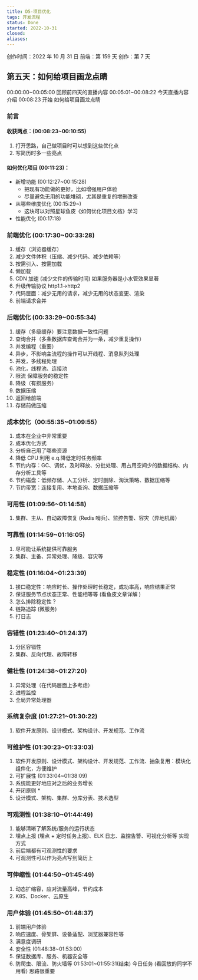 ```yaml
---
title: D5-项目优化
tags: 开发流程
status: Done
started: 2022-10-31
closed: 
aliases: 
---
```

创作时间：2022 年 10 月 31 日
前端：第 159 天 
创作：第 7 天
## **第五天：如何给项目画龙点睛**
00:00:00~00:05:00 回顾前四天的直播内容
00:05:01~00:08:22 今天直播内容介绍
00:08:23 开始 如何给项目画龙点睛
### 前言
#### 收获两点：(00:08:23~00:10:55)
1. 打开思路，自己做项目时可以想到这些优化点
2. 写简历时多一些亮点
#### 如何优化项目 (00:11:23)：
- 新增功能 (00:12:27~00:15:28)
   - 把现有功能做的更好，比如增强用户体验
   - 尽量避免无用的功能堆砌，尤其是重复的增删改查
- 从哪些维度优化 (00:15:29~)
   - 这块可以对照星球鱼皮《如何优化项目文档》学习
- 性能优化 (00:17:18)
### 前端优化 (00:17:30~00:33:28)
1. 缓存（浏览器缓存）
2. 减少文件体积（压缩、减少代码、减少依赖等）
3. 按需引入、按需加载
4. 懒加载
5. CDN 加速 (减少文件的传输时间) 如果服务器是小水管效果显著
6. 升级传输协议 http1.1->http2 
7. 代码层面：减少无用的请求，减少无用的状态变更、渲染
8. 前端请求合并
### 后端优化 (00:33:29~00:55:34)
1. 缓存（多级缓存）要注意数据一致性问题
2. 查询合并（多条数据库查询合并为一条，减少重复操作）
3. 并发编程（重要）
4. 异步，不影响主流程的操作可以开线程、消息队列处理 
5. 并发，多线程处理
6. 池化，线程池、连接池 
7. 限流 保障服务的稳定性
8. 降级（有损服务）
9. 数据压缩
10. 返回给前端
11. 存储前做压缩
### 成本优化（00:55:35~01:09:55）
1. 成本在企业中非常重要
2. 成本优化方式
3. 分析自己用了哪些资源
4. 降低 CPU 利用 e.q.降低定时任务频率
5. 节约内存：GC、调优，及时释放、分批处理、用占用空间少的数据结构、内存分析工具等
6. 节约磁盘：低频存储、人工分析、定时删除、淘汰策略、数据压缩等
7. 节约带宽：连接复用、本地查询、数据压缩等
### 可用性 (01:09:56~01:14:58)
1. 集群、主从、自动故障恢复 (Redis 哨兵)、监控告警、容灾（异地机房）
### 可靠性 (01:14:59~01:16:05)
1. 尽可能让系统提供可靠服务
2. 集群、主备、异常处理、降级、容灾等
### 稳定性 (01:16:04~01:23:39)
1. 接口稳定性：响应时长、操作处理时长稳定，成功率高，响应结果正常
2. 保证服务节点状态正常、性能相等等 (看鱼皮文章详解 )
3. 怎么排除稳定性？
4. 链路追踪 (微服务)
5. 打日志
### 容错性 (01:23:40~01:24:37)
1. 分区容错性
2. 集群、反向代理、故障转移
### 健壮性 (01:24:38~01:27:20)
1. 异常处理（在代码层面上多考虑）
2. 进程监控
3. 全局异常处理器
### 系统复杂度 (01:27:21~01:30:22)
1. 软件开发原则、设计模式、架构设计、开发规范、工作流
### 可维护性 (01:30:23~01:33:03)
1. 软件开发原则、设计模式、架构设计、开发规范、工作流、抽象复用：模块化组件化，方便维护
2. 可扩展性 (01:33:04~01:38:09)
3. 系统能更好地应对之后的业务增长
4. 开闭原则 *
5. 设计模式、架构、集群、分库分表、技术选型
### 可观测性 (01:38:10~01:44:49)
1. 能够清晰了解系统/服务的运行状态
2. 埋点上报 (埋点 + 定时任务上报)、ELK 日志、监控告警、可视化分析等 实现方式
3. 前后端都有可观测性的要求
4. 可观测性可以作为亮点写到简历上
### 可伸缩性 (01:44:50~01:45:49)
1. 动态扩缩容，应对流量高峰，节约成本
2. K8S、Docker、云原生
### 用户体验 (01:45:50~01:48:37)
1. 前端用户体验
2. 响应速度、骨架屏、设备适配、浏览器兼容性等
3. 满意度调研
4. 安全性 (01:48:38~01:53:00)
5. 保证数据库、服务、机器安全等
6. 防爬虫、限流、防火墙等
01:53:01~01:55:31(结束) 今日任务 (看回放的同学不用看)
思路很重要
